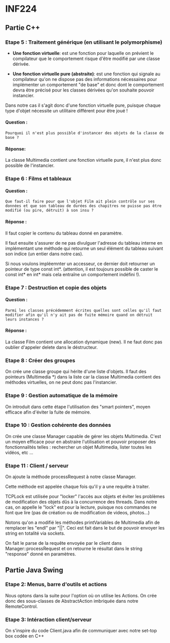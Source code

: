 # INF224



## Partie C++

### Etape 5 : Traitement générique (en utilisant le polymorphisme) 

- **Une fonction virtuelle**:
	est une fonction pour laquelle on prévient le compilateur que le comportement 
risque d'être modifié par une classe dérivée.


- **Une fonction virtuelle pure (abstraite)**:
	est une fonction qui signale au compilateur qu'on ne dispose pas des informations 
nécessaires pour implémenter un comportement "de base" et donc dont le comportement 
devra être précisé pour les classes dérivées qu'on souhaite pouvoir instancier.


Dans notre cas il s'agit donc d'une fonction virtuelle pure, puisque chaque type d'objet 
nécessite un utilitaire différent pour être joué !

#### Question :
` Pourquoi il n'est plus possible d'instancer des objets de la classe de base ? `

#### Réponse:

La classe Multimedia contient une fonction virtuelle pure, il n'est plus donc possible de l'instancier.

### Etape 6 : Films et tableaux

#### Question :
` Que faut-il faire pour que l'objet Film ait plein contrôle sur ses données
et que son tableau de durées des chapitres ne puisse pas être modifié
(ou pire, détruit) à son insu ? `

#### Réponse :
Il faut copier le contenu du tableau donné en paramètre.

Il faut ensuite s'assurer de ne pas divulguer l'adresse du tableau interne 
en implémentant une méthode qui retourne un seul élément du tableau suivant 
son indice (un entier dans notre cas).

Si nous voulons impléemnter un accesseur, ce dernier doit retourner un pointeur de type const int*.
(attention, il est toujours possible de caster le const int* en int* mais cela entraîne un comportement indéfini !).



### Etape 7 : Destruction et copie des objets

#### Question :
` Parmi les classes précédemment écrites quelles sont celles qu'il faut modifier afin
qu'il n'y ait pas de fuite mémoire quand on détruit leurs instances ? `

#### Réponse :
La classe Film contient une allocation dynamique (new). Il ne faut donc pas oublier d'appeler delete dans le déstructeur.

### Etape 8 : Créer des groupes
On crée une classe groupe qui hérite d'une liste d'objets.
Il faut des pointeurs (Multimedia *) dans la liste car la classe Multimedia contient des méthodes virtuelles, on ne peut donc
pas l'instancier.

### Etape 9 : Gestion automatique de la mémoire
On introduit dans cette étape l'utilisation des "smart pointers", moyen efficace afin d'éviter la fuite de mémoire.


### Etape 10 : Gestion cohérente des données
On crée une classe Manager capable de gérer les objets Multimedia. C'est un moyen efficace pour en abstraire l'utilisation et pouvoir
proposer des fonctionnalités telles : rechercher un objet Multimedia, lister toutes les vidéos, etc ...



### Etape 11 : Client / serveur

On ajoute la méthode processRequest à notre classe Manager.

Cette méthode est appelée chaque fois qu'il y a une requête à traiter.

TCPLock est utilisée pour "locker" l'accès aux objets et éviter les problèmes de modification des objets
dûs à la concurrence des threads.
Dans notre cas, on appelle le "lock" est pour la lecture, puisque nos commandes ne font
que lire (pas de création ou de modification de videos, photos...)


Notons qu'on a modifié les méthodes printVariables de Multimedia afin de remplacer les "endl" par "||".
Ceci est fait dans le but de pouvoir envoyer les string en totalité via sockets.

On fait le parse de la requête envoyée par le client dans Manager::processRequest et on retourne le résultat dans le string "response"
donné en paramètres.

## Partie Java Swing


### Etape 2:  Menus, barre d'outils et actions
Nous optons dans la suite pour l'option où on utilise les Actions.
On crée donc des sous-classes de AbstractAction imbriquée dans notre RemoteControl.

### Etape 3: Intéraction client/serveur
On s'inspire du code Client.java afin de communiquer avec notre set-top box codée en C++

